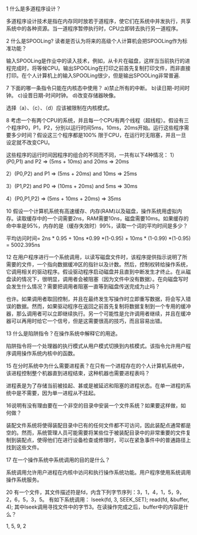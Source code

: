 1 什么是多道程序设计？

多道程序设计技术是指在内存同时放若于道程序，使它们在系统中并发执行，共享系统中的各种资源。当一道程序暂停执行时，CPU立即转去执行另一道程序。

2 什么是SPOOLing? 读者是否认为将来的高级个人计算机会把SPOOLing作为标准功能？

输入SPOOLing是作业中的读入技术，例如，从卡片在磁盘，这样当当前执行的进程完成时，将等候CPU。输出SPOOLing在打印之前首先复制打印文件，而非直接打印。在个人计算机上的输入SPOOLing很少，但是输出SPOOLing非常普遍.

7 下面的哪一条指令只能在内核态中使用？
a)禁止所有的中断。
b)读日期-时间时钟。
c)设晋日期-时间时钟。
d)改变存储器映像。

选择（a）、（c）、（d）应该被限制在内核模式。

8 考虑一个有两个CPU的系统，并且每一个CPU有两个线程（超线程）。假设有三个程序P0，P1，P2，分別以运行时间5ms，10ms，20ms开始。运行这些程序需要多少时间？假设这三个程序都是100% 限于CPU，在运行时无阻塞，并且一旦设定就不改变CPU。

这些程序的运行时间因程序的组合的不同而不同，一共有以下4种情况：
1）(P0,P1) and P2 => (5ms + 10ms) and 20ms => 20ms 
 
2）(P0,P2) and P1 => (5ms + 20ms) and 10ms => 25ms 

3）(P1,P2) and P0 => (10ms + 20ms) and 5ms => 30ms 

4）(P0,P1,P2) => (5ms + 10ms + 20ms) => 35ms 


10 假设一个计算机系统有高速缓存、内存(RAM)以及磁盘，操作系统用虚拟内存。读取缓存中的一个词需要2ns，RAM需要10ns，磁盘需要10ms。如果缓存的命中率是95%，内存的是（缓存失效时）99%，读取一个词的平均时间是多少？

平均访问时间= 2ns * 0.95 + 10ns *0.99 *(1-0.95) + 10ms * (1-0.99) *(1-0.95) = 5002.395ns

12 在用户程序进行一个系统调用，以读写磁盘文件时，该程序提供指示说明了所需要的文件，一个指向数据缓冲区的指针以及计数。然后，控制权转给操作系统，它调用相关的驱动程序。假设驱动程序启动磁盘并且直到中断发生才终止。在从磁盘读的情况下，很明显，调用者会被阻塞（因为文件中没有数据）。在向磁盘写时会发生什么情况？需要把调用者阻塞一直等到磁盘传送完成为止吗？

也许。如果调用者取回控制，并且在最终发生写操作时立即重写数据，将会写入错误的数据。然而，如果驱动程序在返回之前首先复制将数据复制到一个专用的缓冲器，那么调用者可以立即继续执行。另一个可能性是允许调用者继续，并且在缓冲器可以再用时给它一个信号，但是这需要很高的技巧，而且容易出错。

13 什么是陷阱指令？在操作系统中解释它的用途。

陷阱指令将一个处理器的执行模式从用户模式切换到内核模式。该指令允许用户程序调用操作系统内核中的函数。

15 在分时系统中为什么需要进程表？在只有一个进程存在的个人计算机系统中，该进程控制整个机器直到进程结束，这种机器也需要进程表吗？

进程表是为了存储当前被挂起、甚或是被延迟和阻塞的进程状态。在单一进程的系统中是不需要，因为单一进程从不挂起。

16说明有没有理由要在一个非空的目录中安装一个文件系统？如果要这样做，如何做？

装配文件系统将使得装配目录中已有的任何文件都不可访问，因此装配点通常都是空的。然而，系统管理人员可能需要将某些位于被装配目录中的非常重要的文件复制到装配点，使得他们在进行设备检查或修理时，可以在紧急事件中的普通路径上找到这些文件。


17 在一个操作系统中系统调用的目的是什么？

系统调用允许用户进程在内核中访问和执行操作系统功能。用户程序使用系统调用操作系统服务。



20 有一个文件，其文件描述符是fd，内含下列字节序列：3，1，4，1，5，9，2，6，5，3，5。
有如下系统调用：
lseek(fd, 3, SEEK_SET); 
read(fd, &buffer, 4); 
其中lseek调用寻找文件中的字节3。在读操作完成之后，buffer中的内容是什么？

1, 5, 9, 2 